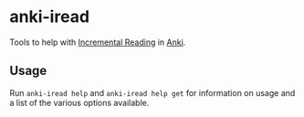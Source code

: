 # anki-iread

Tools to help with [Incremental Reading](http://www.supermemo.com/help/read.htm) in [Anki](http://ankisrs.net).


## Usage

Run `anki-iread help` and `anki-iread help get` for information on usage and a list of the various options available.
